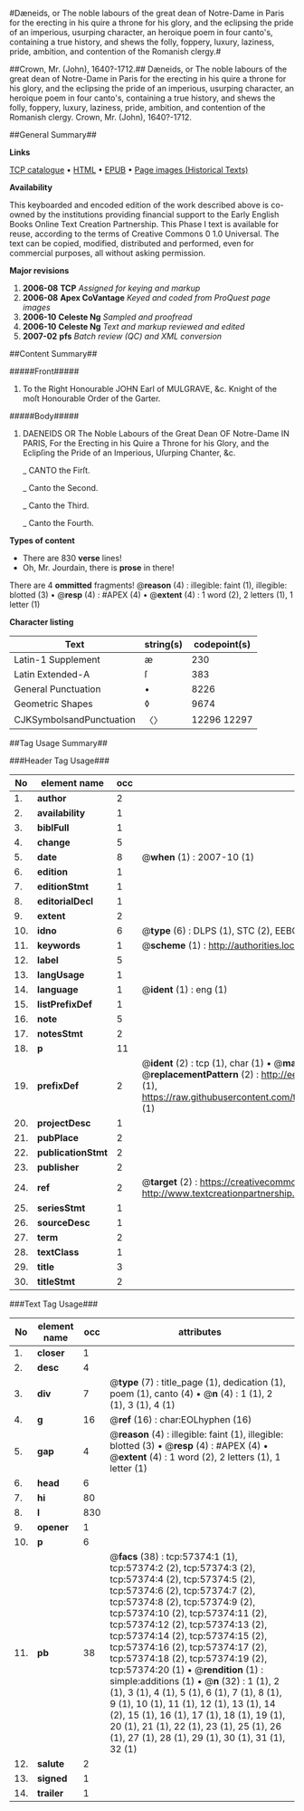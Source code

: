 #Dæneids, or The noble labours of the great dean of Notre-Dame in Paris for the erecting in his quire a throne for his glory, and the eclipsing the pride of an imperious, usurping character, an heroique poem in four canto's, containing a true history, and shews the folly, foppery, luxury, laziness, pride, ambition, and contention of the Romanish clergy.#

##Crown, Mr. (John), 1640?-1712.##
Dæneids, or The noble labours of the great dean of Notre-Dame in Paris for the erecting in his quire a throne for his glory, and the eclipsing the pride of an imperious, usurping character, an heroique poem in four canto's, containing a true history, and shews the folly, foppery, luxury, laziness, pride, ambition, and contention of the Romanish clergy.
Crown, Mr. (John), 1640?-1712.

##General Summary##

**Links**

[TCP catalogue](http://www.ota.ox.ac.uk/tcp/)  • 
[HTML](http://tei.it.ox.ac.uk/tcp/Texts-HTML/free/A35/A35277.html)  • 
[EPUB](http://tei.it.ox.ac.uk/tcp/Texts-EPUB/free/A35/A35277.epub) • 
[Page images (Historical Texts)](https://data.historicaltexts.jisc.ac.uk/view?pubId=eebo-12255053e&pageId=eebo-12255053e-57374-1)

**Availability**

This keyboarded and encoded edition of the
	       work described above is co-owned by the institutions
	       providing financial support to the Early English Books
	       Online Text Creation Partnership. This Phase I text is
	       available for reuse, according to the terms of Creative
	       Commons 0 1.0 Universal. The text can be copied,
	       modified, distributed and performed, even for
	       commercial purposes, all without asking permission.

**Major revisions**

1. __2006-08__ __TCP__ *Assigned for keying and markup*
1. __2006-08__ __Apex CoVantage__ *Keyed and coded from ProQuest page images*
1. __2006-10__ __Celeste Ng__ *Sampled and proofread*
1. __2006-10__ __Celeste Ng__ *Text and markup reviewed and edited*
1. __2007-02__ __pfs__ *Batch review (QC) and XML conversion*

##Content Summary##

#####Front#####

1. To the Right Honourable JOHN Earl of MULGRAVE, &c. Knight of the moſt Honourable Order of the Garter.

#####Body#####

1. DAENEIDS OR The Noble Labours of the Great Dean OF Notre-Dame IN PARIS, For the Erecting in his Quire a Throne for his Glory, and the Eclipſing the Pride of an Imperious, Uſurping Chanter, &c.

    _ CANTO the Firſt.

    _ Canto the Second.

    _ Canto the Third.

    _ Canto the Fourth.

**Types of content**

  * There are 830 **verse** lines!
  * Oh, Mr. Jourdain, there is **prose** in there!

There are 4 **ommitted** fragments! 
 @__reason__ (4) : illegible: faint (1), illegible: blotted (3)  •  @__resp__ (4) : #APEX (4)  •  @__extent__ (4) : 1 word (2), 2 letters (1), 1 letter (1)

**Character listing**


|Text|string(s)|codepoint(s)|
|---|---|---|
|Latin-1 Supplement|æ|230|
|Latin Extended-A|ſ|383|
|General Punctuation|•|8226|
|Geometric Shapes|◊|9674|
|CJKSymbolsandPunctuation|〈〉|12296 12297|

##Tag Usage Summary##

###Header Tag Usage###

|No|element name|occ|attributes|
|---|---|---|---|
|1.|__author__|2||
|2.|__availability__|1||
|3.|__biblFull__|1||
|4.|__change__|5||
|5.|__date__|8| @__when__ (1) : 2007-10 (1)|
|6.|__edition__|1||
|7.|__editionStmt__|1||
|8.|__editorialDecl__|1||
|9.|__extent__|2||
|10.|__idno__|6| @__type__ (6) : DLPS (1), STC (2), EEBO-CITATION (1), OCLC (1), VID (1)|
|11.|__keywords__|1| @__scheme__ (1) : http://authorities.loc.gov/ (1)|
|12.|__label__|5||
|13.|__langUsage__|1||
|14.|__language__|1| @__ident__ (1) : eng (1)|
|15.|__listPrefixDef__|1||
|16.|__note__|5||
|17.|__notesStmt__|2||
|18.|__p__|11||
|19.|__prefixDef__|2| @__ident__ (2) : tcp (1), char (1)  •  @__matchPattern__ (2) : ([0-9\-]+):([0-9IVX]+) (1), (.+) (1)  •  @__replacementPattern__ (2) : http://eebo.chadwyck.com/downloadtiff?vid=$1&page=$2 (1), https://raw.githubusercontent.com/textcreationpartnership/Texts/master/tcpchars.xml#$1 (1)|
|20.|__projectDesc__|1||
|21.|__pubPlace__|2||
|22.|__publicationStmt__|2||
|23.|__publisher__|2||
|24.|__ref__|2| @__target__ (2) : https://creativecommons.org/publicdomain/zero/1.0/ (1), http://www.textcreationpartnership.org/docs/. (1)|
|25.|__seriesStmt__|1||
|26.|__sourceDesc__|1||
|27.|__term__|2||
|28.|__textClass__|1||
|29.|__title__|3||
|30.|__titleStmt__|2||


###Text Tag Usage###

|No|element name|occ|attributes|
|---|---|---|---|
|1.|__closer__|1||
|2.|__desc__|4||
|3.|__div__|7| @__type__ (7) : title_page (1), dedication (1), poem (1), canto (4)  •  @__n__ (4) : 1 (1), 2 (1), 3 (1), 4 (1)|
|4.|__g__|16| @__ref__ (16) : char:EOLhyphen (16)|
|5.|__gap__|4| @__reason__ (4) : illegible: faint (1), illegible: blotted (3)  •  @__resp__ (4) : #APEX (4)  •  @__extent__ (4) : 1 word (2), 2 letters (1), 1 letter (1)|
|6.|__head__|6||
|7.|__hi__|80||
|8.|__l__|830||
|9.|__opener__|1||
|10.|__p__|6||
|11.|__pb__|38| @__facs__ (38) : tcp:57374:1 (1), tcp:57374:2 (2), tcp:57374:3 (2), tcp:57374:4 (2), tcp:57374:5 (2), tcp:57374:6 (2), tcp:57374:7 (2), tcp:57374:8 (2), tcp:57374:9 (2), tcp:57374:10 (2), tcp:57374:11 (2), tcp:57374:12 (2), tcp:57374:13 (2), tcp:57374:14 (2), tcp:57374:15 (2), tcp:57374:16 (2), tcp:57374:17 (2), tcp:57374:18 (2), tcp:57374:19 (2), tcp:57374:20 (1)  •  @__rendition__ (1) : simple:additions (1)  •  @__n__ (32) : 1 (1), 2 (1), 3 (1), 4 (1), 5 (1), 6 (1), 7 (1), 8 (1), 9 (1), 10 (1), 11 (1), 12 (1), 13 (1), 14 (2), 15 (1), 16 (1), 17 (1), 18 (1), 19 (1), 20 (1), 21 (1), 22 (1), 23 (1), 25 (1), 26 (1), 27 (1), 28 (1), 29 (1), 30 (1), 31 (1), 32 (1)|
|12.|__salute__|2||
|13.|__signed__|1||
|14.|__trailer__|1||
